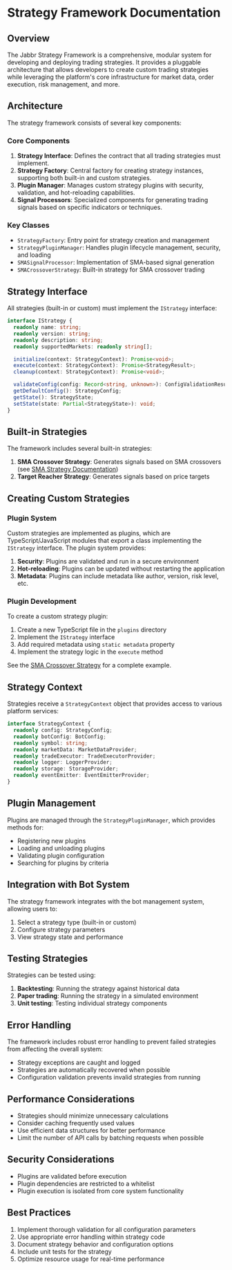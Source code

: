 # Strategy Framework Documentation

## Overview

The Jabbr Strategy Framework is a comprehensive, modular system for developing
and deploying trading strategies. It provides a pluggable architecture that
allows developers to create custom trading strategies while leveraging the
platform's core infrastructure for market data, order execution, risk
management, and more.

## Architecture

The strategy framework consists of several key components:

### Core Components

1. **Strategy Interface**: Defines the contract that all trading strategies must
   implement.
2. **Strategy Factory**: Central factory for creating strategy instances,
   supporting both built-in and custom strategies.
3. **Plugin Manager**: Manages custom strategy plugins with security,
   validation, and hot-reloading capabilities.
4. **Signal Processors**: Specialized components for generating trading signals
   based on specific indicators or techniques.

### Key Classes

- `StrategyFactory`: Entry point for strategy creation and management
- `StrategyPluginManager`: Handles plugin lifecycle management, security, and
  loading
- `SMASignalProcessor`: Implementation of SMA-based signal generation
- `SMACrossoverStrategy`: Built-in strategy for SMA crossover trading

## Strategy Interface

All strategies (built-in or custom) must implement the `IStrategy` interface:

```typescript
interface IStrategy {
  readonly name: string;
  readonly version: string;
  readonly description: string;
  readonly supportedMarkets: readonly string[];

  initialize(context: StrategyContext): Promise<void>;
  execute(context: StrategyContext): Promise<StrategyResult>;
  cleanup(context: StrategyContext): Promise<void>;

  validateConfig(config: Record<string, unknown>): ConfigValidationResult;
  getDefaultConfig(): StrategyConfig;
  getState(): StrategyState;
  setState(state: Partial<StrategyState>): void;
}
```

## Built-in Strategies

The framework includes several built-in strategies:

1. **SMA Crossover Strategy**: Generates signals based on SMA crossovers (see
   [SMA Strategy Documentation](./sma-strategy.md))
2. **Target Reacher Strategy**: Generates signals based on price targets

## Creating Custom Strategies

### Plugin System

Custom strategies are implemented as plugins, which are TypeScript/JavaScript
modules that export a class implementing the `IStrategy` interface. The plugin
system provides:

1. **Security**: Plugins are validated and run in a secure environment
2. **Hot-reloading**: Plugins can be updated without restarting the application
3. **Metadata**: Plugins can include metadata like author, version, risk level,
   etc.

### Plugin Development

To create a custom strategy plugin:

1. Create a new TypeScript file in the `plugins` directory
2. Implement the `IStrategy` interface
3. Add required metadata using `static metadata` property
4. Implement the strategy logic in the `execute` method

See the [SMA Crossover Strategy](../packages/backend/src/JabbrLabs/signals/sma/sma-crossover-strategy.ts) for
a complete example.

## Strategy Context

Strategies receive a `StrategyContext` object that provides access to various
platform services:

```typescript
interface StrategyContext {
  readonly config: StrategyConfig;
  readonly botConfig: BotConfig;
  readonly symbol: string;
  readonly marketData: MarketDataProvider;
  readonly tradeExecutor: TradeExecutorProvider;
  readonly logger: LoggerProvider;
  readonly storage: StorageProvider;
  readonly eventEmitter: EventEmitterProvider;
}
```

## Plugin Management

Plugins are managed through the `StrategyPluginManager`, which provides methods
for:

- Registering new plugins
- Loading and unloading plugins
- Validating plugin configuration
- Searching for plugins by criteria

## Integration with Bot System

The strategy framework integrates with the bot management system, allowing users
to:

1. Select a strategy type (built-in or custom)
2. Configure strategy parameters
3. View strategy state and performance

## Testing Strategies

Strategies can be tested using:

1. **Backtesting**: Running the strategy against historical data
2. **Paper trading**: Running the strategy in a simulated environment
3. **Unit testing**: Testing individual strategy components

## Error Handling

The framework includes robust error handling to prevent failed strategies from
affecting the overall system:

- Strategy exceptions are caught and logged
- Strategies are automatically recovered when possible
- Configuration validation prevents invalid strategies from running

## Performance Considerations

- Strategies should minimize unnecessary calculations
- Consider caching frequently used values
- Use efficient data structures for better performance
- Limit the number of API calls by batching requests when possible

## Security Considerations

- Plugins are validated before execution
- Plugin dependencies are restricted to a whitelist
- Plugin execution is isolated from core system functionality

## Best Practices

1. Implement thorough validation for all configuration parameters
2. Use appropriate error handling within strategy code
3. Document strategy behavior and configuration options
4. Include unit tests for the strategy
5. Optimize resource usage for real-time performance
